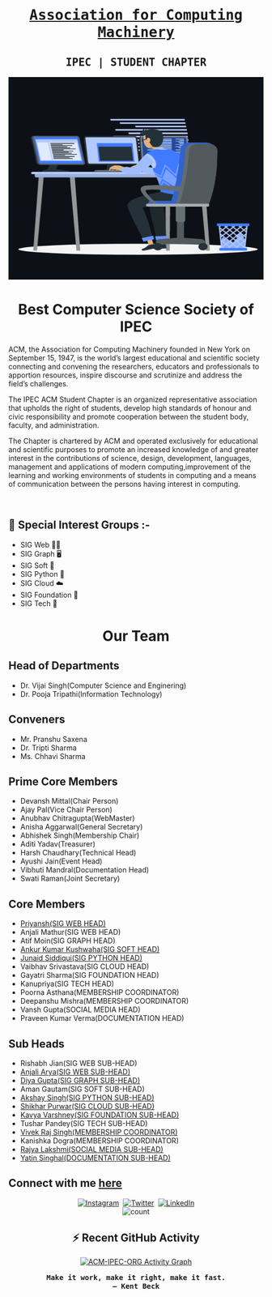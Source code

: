 <h1 align='center'>
<a href="https://acm.ipec.org.in/">
 <strong> <samp>Association for Computing Machinery</samp> </strong></a> 
</h1>
<h2 align='center'>
 <strong><samp>IPEC | STUDENT CHAPTER</samp></strong> 
</h2>
<p align="center">
<img src="./assets/animation_500_kxa883sd.gif" width="600" height="400" >
</p>

<h1 align="center"><strong>Best Computer Science Society of IPEC</strong></h1>
<p>
ACM, the Association for Computing Machinery founded in New York on September 15, 1947, is the world’s largest educational and scientific society connecting and convening the researchers, educators and professionals to apportion resources, inspire discourse and scrutinize and address the field’s challenges.
</p>
<p>The IPEC ACM Student Chapter is an organized representative association that upholds the right of students, develop high standards of honour and civic responsibility and promote cooperation between the student body, faculty, and administration.</p>
<p>The Chapter is chartered by ACM and operated exclusively for educational and scientific purposes to promote an increased knowledge of and greater interest in the contributions of science, design, development, languages, management and applications of modern computing,improvement of the learning and working environments of students in computing and a means of communication between the persons having interest in computing.</p>
<br>

## **🔭 Special Interest Groups :-**

-   SIG Web 👨‍💻
-   SIG Graph 🖥
-   SIG Soft 🧩
-   SIG Python 🐍
-   SIG Cloud ☁️
-   SIG Foundation 🐣
-   SIG Tech 📀	

<h1 align="center"><strong>Our Team</strong></h2>

## **Head of Departments**
- Dr. Vijai Singh(Computer Science and Enginering)
- Dr. Pooja Tripathi(Information Technology)
## **Conveners**
- Mr. Pranshu Saxena
- Dr. Tripti Sharma
- Ms. Chhavi Sharma
## **Prime Core Members**
- Devansh Mittal(Chair Person)
- Ajay Pal(Vice Chair Person)
- Anubhav Chitragupta(WebMaster)
- Anisha Aggarwal(General Secretary)
- Abhishek Singh(Membership Chair)
- Aditi Yadav(Treasurer)
- Harsh Chaudhary(Technical Head)
- Ayushi Jain(Event Head)
- Vibhuti Mandral(Documentation Head)
- Swati Raman(Joint Secretary)
## **Core Members**
- <a href="https://github.com/priyanshkulshrestha">Priyansh(SIG WEB HEAD)</a>
- Anjali Mathur(SIG WEB HEAD)
- Atif Moin(SIG GRAPH HEAD)
- <a href="https://github.com/ankurk10">Ankur Kumar Kushwaha(SIG SOFT HEAD)</a>
- <a href="https://github.com/MAX-EINSTEIN">Junaid Siddiqui(SIG PYTHON HEAD)</a>
- Vaibhav Srivastava(SIG CLOUD HEAD)
- Gayatri Sharma(SIG FOUNDATION HEAD)
- Kanupriya(SIG TECH HEAD)
- Poorna Asthana(MEMBERSHIP COORDINATOR)
- Deepanshu Mishra(MEMBERSHIP COORDINATOR)
- Vansh Gupta(SOCIAL MEDIA HEAD)
- Praveen Kumar Verma(DOCUMENTATION HEAD)
## **Sub Heads**
- Rishabh Jian(SIG WEB SUB-HEAD)
- <a href="https://github.com/anjaliaryain">Anjali Arya(SIG WEB SUB-HEAD)</a>
- <a href="https://github.com/Diya012">Diya Gupta(SIG GRAPH SUB-HEAD)</a>
- Aman Gautam(SIG SOFT SUB-HEAD)
- <a href="https://github.com/Akshay2002Singh">Akshay Singh(SIG PYTHON SUB-HEAD)</a>
- <a href="https://github.com/ShikharPurwar">Shikhar Purwar(SIG CLOUD SUB-HEAD)</a>
- <a href="https://github.com/Kavvya1072">Kavya Varshney(SIG FOUNDATION SUB-HEAD)</a>
- Tushar Pandey(SIG TECH SUB-HEAD)
- <a href="https://github.com/vivek-raj-singh">Vivek Raj Singh(MEMBERSHIP COORDINATOR)</a>
- Kanishka Dogra(MEMBERSHIP COORDINATOR)
- <a href="https://github.com/Rajyalakshmi41">Rajya Lakshmi(SOCIAL MEDIA SUB-HEAD)</a>
- <a href="https://github.com/iamyatinsinghal">Yatin Singhal(DOCUMENTATION SUB-HEAD)</a>

## **Connect with me [here](https://github.com/ACM-IPEC-ORG)**

<p align="center">
    <a href = "https://instagram.com/elite2002akshay?utm_medium=copy_link"><img alt="Instagram" src="https://img.shields.io/badge/Instagram-E4405F?style=for-the-badge&logo=instagram&logoColor=white" /></a>&nbsp;
    <a href = "https://twitter.com/Elite_257?t=Aymfq3M6O8HugpcHhfu-5Q&s=09"><img alt="Twitter" src="https://img.shields.io/badge/Twitter-1DA1F2?&style=for-the-badge&logo=twitter&logoColor=white" /></a>&nbsp;
    <a href = "https://www.linkedin.com/in/akshay-singh-elite"><img alt="LinkedIn" src="https://img.shields.io/badge/LinkedIn-0077B5.svg?&style=for-the-badge&logo=linkedin&logoColor=white" /></a>
    <br>
    <img src="https://komarev.com/ghpvc/?username=ACM-IPEC-ORG&label=Profile%20views&color=blueviolet&style=flat" alt="count" />
</p>


<h2 align="center">⚡ Recent GitHub Activity</h2>
<p align="center">
<a href="https://github.com/ACM-IPEC-ORG"><img alt="ACM-IPEC-ORG Activity Graph" src="https://activity-graph.herokuapp.com/graph?username=ACM-IPEC&custom_title=ACM-IPEC%27s%20Contribution%20Graph&theme=react-dark" /></a>
</p>


<p align ="center"><samp><strong>Make it work, make it right, make it fast.
<br>
– Kent Beck</strong></samp></p>

